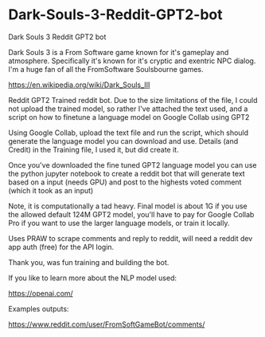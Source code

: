# Dark-Souls-3-Reddit-GPT2-bot
Dark Souls 3 Reddit GPT2 bot

Dark Souls 3 is a From Software game known for it's gameplay and atmosphere. Specifically it's known for it's cryptic and exentric NPC dialog. I'm a huge fan of all the FromSoftware Soulsbourne games.

https://en.wikipedia.org/wiki/Dark_Souls_III

Reddit GPT2 Trained reddit bot. Due to the size limitations of the file, I could not upload the trained model, so rather I've attached the text used, and a script on how to finetune a language model on Google Collab using GPT2

Using Google Collab, upload the text file and run the script, which should generate the language model you can download and use. Details (and Credit) in the Training file, I used it, but did create it.

Once you've downloaded the fine tuned GPT2 language model you can use the python jupyter notebook to create a reddit bot that will generate text based on a input (needs GPU) and post to the highests voted comment (which it took as an input)

Note, it is computationally a tad heavy. Final model is about 1G if you use the allowed default 124M GPT2 model, you'll have to pay for Google Collab Pro if you want to use the larger language models, or train it locally.

Uses PRAW to scrape comments and reply to reddit, will need a reddit dev app auth (free) for the API login.

Thank you, was fun training and building the bot. 

If you like to learn more about the NLP model used: 

https://openai.com/

Examples outputs:

https://www.reddit.com/user/FromSoftGameBot/comments/

